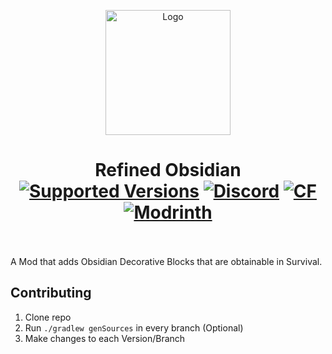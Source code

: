 <p align="center"><img src="./.idea/icon.png" alt="Logo" width="200"></p>
<h1 align="center">Refined Obsidian  <br>
	<a href="https://www.curseforge.com/minecraft/mc-mods/refinedobsidian"><img src="https://img.shields.io/curseforge/v/1221716" alt="Supported Versions"></a>
	<a href="https://discord.gg/3ENgHTEcmT"><img src="https://img.shields.io/discord/992127081339174932?color=5865f2&label=Discord&style=flat" alt="Discord"></a>
	<a href="https://www.curseforge.com/minecraft/mc-mods/refinedobsidian"><img src="http://cf.way2muchnoise.eu/1221716.svg" alt="CF"></a>
    <a href="https://modrinth.com/mod/refinedobsidian"><img src="https://img.shields.io/modrinth/dt/XiboXdEl?logo=modrinth&label=&suffix=%20&style=flat&color=242629&labelColor=5ca424&logoColor=1c1c1c" alt="Modrinth"></a>
    <br><br>
</h1>
A Mod that adds Obsidian Decorative Blocks that are obtainable in Survival.

## Contributing
1. Clone repo
2. Run `./gradlew genSources` in every branch (Optional)
3. Make changes to each Version/Branch


